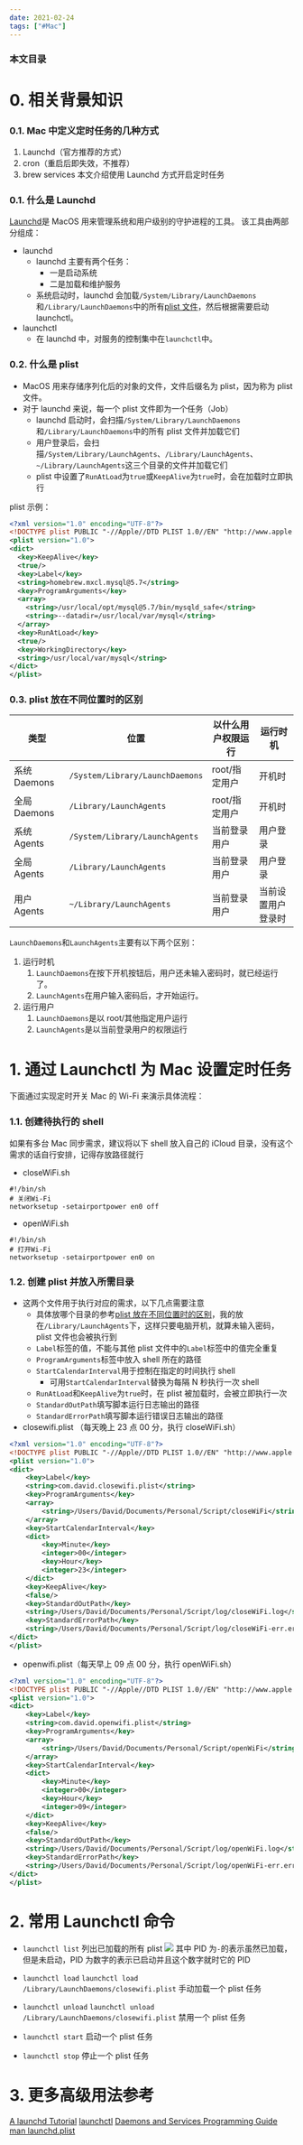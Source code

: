 ```yaml
---
date: 2021-02-24
tags: ["#Mac"]
---
```


### 本文目录

<!-- toc -->

# 0. 相关背景知识

### 0.1. Mac 中定义定时任务的几种方式

1. Launchd（官方推荐的方式）
2. cron（重启后即失效，不推荐）
3. brew services
   本文介绍使用 Launchd 方式开启定时任务

### 0.1. 什么是 Launchd

[Launchd](https://en.wikipedia.org/wiki/Launchd)是 MacOS 用来管理系统和用户级别的守护进程的工具。
该工具由两部分组成：

- launchd
  - launchd 主要有两个任务：
    - 一是启动系统
    - 二是加载和维护服务
  - 系统启动时，launchd 会加载`/System/Library/LaunchDaemons`和`/Library/LaunchDaemons`中的所有[plist 文件](#0-2-shi-me-shi-plist)，然后根据需要启动 launchctl。
- launchctl
  - 在 launchd 中，对服务的控制集中在`launchctl`中。

### 0.2. 什么是 plist

- MacOS 用来存储序列化后的对象的文件，文件后缀名为 plist，因为称为 plist 文件。
- 对于 launchd 来说，每一个 plist 文件即为一个任务（Job）
  - launchd 启动时，会扫描`/System/Library/LaunchDaemons`和`/Library/LaunchDaemons`中的所有 plist 文件并加载它们
  - 用户登录后，会扫描`/System/Library/LaunchAgents`、`/Library/LaunchAgents`、`~/Library/LaunchAgents`这三个目录的文件并加载它们
  - plist 中设置了`RunAtLoad`为`true`或`KeepAlive`为`true`时，会在加载时立即执行

plist 示例：

```xml
<?xml version="1.0" encoding="UTF-8"?>
<!DOCTYPE plist PUBLIC "-//Apple//DTD PLIST 1.0//EN" "http://www.apple.com/DTDs/PropertyList-1.0.dtd">
<plist version="1.0">
<dict>
  <key>KeepAlive</key>
  <true/>
  <key>Label</key>
  <string>homebrew.mxcl.mysql@5.7</string>
  <key>ProgramArguments</key>
  <array>
    <string>/usr/local/opt/mysql@5.7/bin/mysqld_safe</string>
    <string>--datadir=/usr/local/var/mysql</string>
  </array>
  <key>RunAtLoad</key>
  <true/>
  <key>WorkingDirectory</key>
  <string>/usr/local/var/mysql</string>
</dict>
</plist>
```

### 0.3. plist 放在不同位置时的区别

| 类型         | 位置                            | 以什么用户权限运行 | 运行时机           |
| ------------ | ------------------------------- | ------------------ | ------------------ |
| 系统 Daemons | `/System/Library/LaunchDaemons` | root/指定用户      | 开机时             |
| 全局 Daemons | `/Library/LaunchAgents`         | root/指定用户      | 开机时             |
| 系统 Agents  | `/System/Library/LaunchAgents`  | 当前登录用户       | 用户登录           |
| 全局 Agents  | `/Library/LaunchAgents`         | 当前登录用户       | 用户登录           |
| 用户 Agents  | `~/Library/LaunchAgents`        | 当前登录用户       | 当前设置用户登录时 |

`LaunchDaemons`和`LaunchAgents`主要有以下两个区别：

1. 运行时机
   1. `LaunchDaemons`在按下开机按钮后，用户还未输入密码时，就已经运行了。
   2. `LaunchAgents`在用户输入密码后，才开始运行。
2. 运行用户
   1. `LaunchDaemons`是以 root/其他指定用户运行
   2. `LaunchAgents`是以当前登录用户的权限运行

# 1. 通过 Launchctl 为 Mac 设置定时任务

下面通过实现定时开关 Mac 的 Wi-Fi 来演示具体流程：

### 1.1. 创建待执行的 shell

如果有多台 Mac 同步需求，建议将以下 shell 放入自己的 iCloud 目录，没有这个需求的话自行安排，记得存放路径就行

- closeWiFi.sh

```shell
#!/bin/sh
# 关闭Wi-Fi
networksetup -setairportpower en0 off
```

- openWiFi.sh

```shell
#!/bin/sh
# 打开Wi-Fi
networksetup -setairportpower en0 on
```

### 1.2. 创建 plist 并放入所需目录

- 这两个文件用于执行对应的需求，以下几点需要注意
  - 具体放哪个目录的参考[plist 放在不同位置时的区别](#0-3-plist-fang-zai-bu-tong-wei-zhi-shi-de-qu-bie)，我的放在`/Library/LaunchAgents`下，这样只要电脑开机，就算未输入密码，plist 文件也会被执行到
  - `Label`标签的值，不能与其他 plist 文件中的`Label`标签中的值完全重复
  - `ProgramArguments`标签中放入 shell 所在的路径
  - `StartCalendarInterval`用于控制在指定的时间执行 shell
    - 可用`StartCalendarInterval`替换为每隔 N 秒执行一次 shell
  - `RunAtLoad`和`KeepAlive`为`true`时，在 plist 被加载时，会被立即执行一次
  - `StandardOutPath`填写脚本运行日志输出的路径
  - `StandardErrorPath`填写脚本运行错误日志输出的路径
- closewifi.plist （每天晚上 23 点 00 分，执行 closeWiFi.sh）

```xml
<?xml version="1.0" encoding="UTF-8"?>
<!DOCTYPE plist PUBLIC "-//Apple//DTD PLIST 1.0//EN" "http://www.apple.com/DTDs/PropertyList-1.0.dtd">
<plist version="1.0">
<dict>
    <key>Label</key>
    <string>com.david.closewifi.plist</string>
    <key>ProgramArguments</key>
    <array>
        <string>/Users/David/Documents/Personal/Script/closeWiFi</string>
    </array>
    <key>StartCalendarInterval</key>
    <dict>
        <key>Minute</key>
        <integer>00</integer>
        <key>Hour</key>
        <integer>23</integer>
    </dict>
    <key>KeepAlive</key>
    <false/>
    <key>StandardOutPath</key>
    <string>/Users/David/Documents/Personal/Script/log/closeWiFi.log</string>
    <key>StandardErrorPath</key>
    <string>/Users/David/Documents/Personal/Script/log/closeWiFi-err.err</string>
</dict>
</plist>
```

- openwifi.plist（每天早上 09 点 00 分，执行 openWiFi.sh）

```xml
<?xml version="1.0" encoding="UTF-8"?>
<!DOCTYPE plist PUBLIC "-//Apple//DTD PLIST 1.0//EN" "http://www.apple.com/DTDs/PropertyList-1.0.dtd">
<plist version="1.0">
<dict>
    <key>Label</key>
    <string>com.david.openwifi.plist</string>
    <key>ProgramArguments</key>
    <array>
        <string>/Users/David/Documents/Personal/Script/openWiFi</string>
    </array>
    <key>StartCalendarInterval</key>
    <dict>
        <key>Minute</key>
        <integer>00</integer>
        <key>Hour</key>
        <integer>09</integer>
    </dict>
    <key>KeepAlive</key>
    <false/>
    <key>StandardOutPath</key>
    <string>/Users/David/Documents/Personal/Script/log/openWiFi.log</string>
    <key>StandardErrorPath</key>
    <string>/Users/David/Documents/Personal/Script/log/openWiFi-err.err</string>
</dict>
</plist>
```

# 2. 常用 Launchctl 命令

- `launchctl list`
  列出已加载的所有 plist
  ![](https://tva1.sinaimg.cn/large/008eGmZEgy1gnzlpmcsutj30gr0790um.jpg)
  其中 PID 为`-`的表示虽然已加载，但是未启动，PID 为数字的表示已启动并且这个数字就时它的 PID

- `launchctl load`
  `launchctl load /Library/LaunchDaemons/closewifi.plist`
  手动加载一个 plist 任务

- `launchctl unload`
  `launchctl unload /Library/LaunchDaemons/closewifi.plist`
  禁用一个 plist 任务

- `launchctl start`
  启动一个 plist 任务

- `launchctl stop`
  停止一个 plist 任务

# 3. 更多高级用法参考

[A launchd Tutorial](https://www.launchd.info)
[launchctl](https://ss64.com/osx/launchctl.html)
[Daemons and Services Programming Guide](https://developer.apple.com/library/archive/documentation/MacOSX/Conceptual/BPSystemStartup/Chapters/CreatingLaunchdJobs.html)
[man launchd.plist](https://www.manpagez.com/man/5/launchd.plist/)
